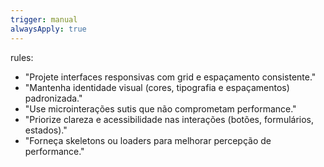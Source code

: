 ```yaml
---
trigger: manual
alwaysApply: true
---
```

rules:
  - "Projete interfaces responsivas com grid e espaçamento consistente."
  - "Mantenha identidade visual (cores, tipografia e espaçamentos) padronizada."
  - "Use microinterações sutis que não comprometam performance."
  - "Priorize clareza e acessibilidade nas interações (botões, formulários, estados)."
  - "Forneça skeletons ou loaders para melhorar percepção de performance."
